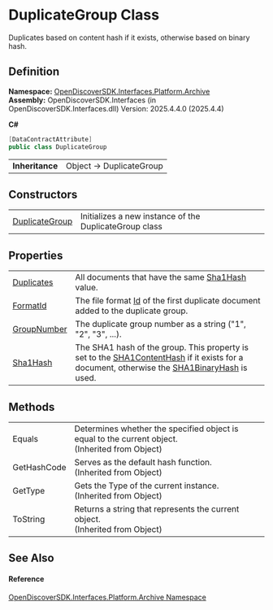 # DuplicateGroup Class


Duplicates based on content hash if it exists, otherwise based on binary hash.



## Definition
**Namespace:** <a href="dcc346b4-4dbe-f061-4b93-52d6a0a6fe6f">OpenDiscoverSDK.Interfaces.Platform.Archive</a>  
**Assembly:** OpenDiscoverSDK.Interfaces (in OpenDiscoverSDK.Interfaces.dll) Version: 2025.4.4.0 (2025.4.4)

**C#**
``` C#
[DataContractAttribute]
public class DuplicateGroup
```

<table><tr><td><strong>Inheritance</strong></td><td>Object  →  DuplicateGroup</td></tr>
</table>



## Constructors
<table>
<tr>
<td><a href="99034aa0-3859-b76c-1824-255ae8a2e4cf">DuplicateGroup</a></td>
<td>Initializes a new instance of the DuplicateGroup class</td></tr>
</table>

## Properties
<table>
<tr>
<td><a href="2a8a825a-123f-33d3-f07d-f3f5f1187560">Duplicates</a></td>
<td>All documents that have the same <a href="aaf44a8f-5a43-fcec-8707-910ec388456c">Sha1Hash</a> value.</td></tr>
<tr>
<td><a href="f569e7e7-afd4-9673-25b9-1c43dac5c07b">FormatId</a></td>
<td>The file format <a href="6f1047fb-7367-c09c-5621-ae7632c8404b">Id</a> of the first duplicate document added to the duplicate group.</td></tr>
<tr>
<td><a href="f526f46e-5e2a-2db6-3292-be6859d13377">GroupNumber</a></td>
<td>The duplicate group number as a string ("1", "2", "3", ...).</td></tr>
<tr>
<td><a href="aaf44a8f-5a43-fcec-8707-910ec388456c">Sha1Hash</a></td>
<td>The SHA1 hash of the group. This property is set to the <a href="1711d552-357d-7bc8-4e17-aed0d2888466">SHA1ContentHash</a> if it exists for a document, otherwise the <a href="c9a576ae-b132-1356-9d30-abebe16ed30c">SHA1BinaryHash</a> is used.</td></tr>
</table>

## Methods
<table>
<tr>
<td>Equals</td>
<td>Determines whether the specified object is equal to the current object.<br />(Inherited from Object)</td></tr>
<tr>
<td>GetHashCode</td>
<td>Serves as the default hash function.<br />(Inherited from Object)</td></tr>
<tr>
<td>GetType</td>
<td>Gets the Type of the current instance.<br />(Inherited from Object)</td></tr>
<tr>
<td>ToString</td>
<td>Returns a string that represents the current object.<br />(Inherited from Object)</td></tr>
</table>

## See Also


#### Reference
<a href="dcc346b4-4dbe-f061-4b93-52d6a0a6fe6f">OpenDiscoverSDK.Interfaces.Platform.Archive Namespace</a>  
